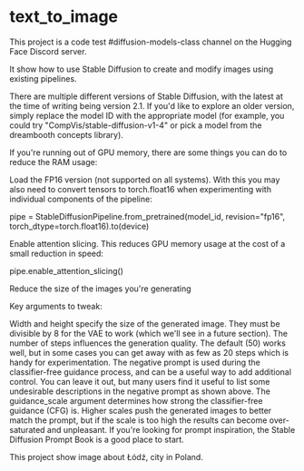 # text_to_image

This project is a code test #diffusion-models-class channel on the Hugging Face Discord server.

It show how to use Stable Diffusion to create and modify images using existing pipelines.

There are multiple different versions of Stable Diffusion, with the latest at the time of writing being version 2.1. If you'd like to explore an older version, simply replace the model ID with the appropriate model (for example, you could try "CompVis/stable-diffusion-v1-4" or pick a model from the dreambooth concepts library).

If you're running out of GPU memory, there are some things you can do to reduce the RAM usage:

Load the FP16 version (not supported on all systems). With this you may also need to convert tensors to torch.float16 when experimenting with individual components of the pipeline:

pipe = StableDiffusionPipeline.from_pretrained(model_id, revision="fp16", torch_dtype=torch.float16).to(device)

Enable attention slicing. This reduces GPU memory usage at the cost of a small reduction in speed:

pipe.enable_attention_slicing()

Reduce the size of the images you're generating

Key arguments to tweak:

Width and height specify the size of the generated image. They must be divisible by 8 for the VAE to work (which we'll see in a future section).
The number of steps influences the generation quality. The default (50) works well, but in some cases you can get away with as few as 20 steps which is handy for experimentation.
The negative prompt is used during the classifier-free guidance process, and can be a useful way to add additional control. You can leave it out, but many users find it useful to list some undesirable descriptions in the negative prompt as shown above.
The guidance_scale argument determines how strong the classifier-free guidance (CFG) is. Higher scales push the generated images to better match the prompt, but if the scale is too high the results can become over-saturated and unpleasant.
If you're looking for prompt inspiration, the Stable Diffusion Prompt Book is a good place to start.

This project show image about Łódź, city in Poland.
